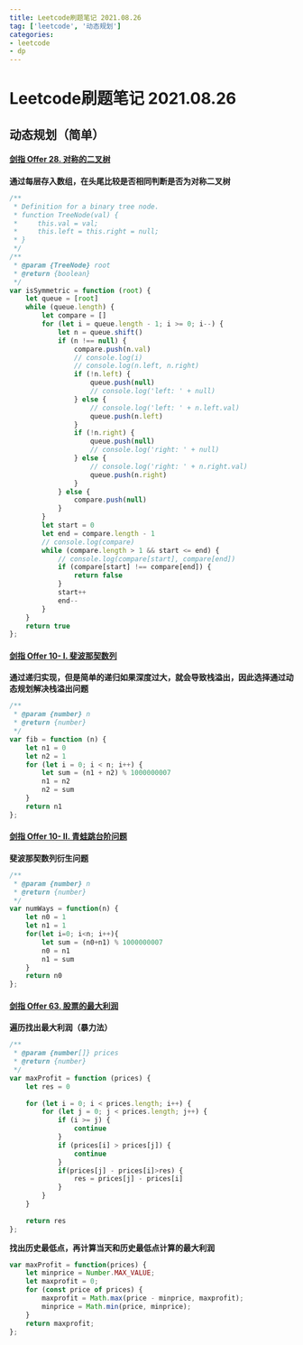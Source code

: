 ```yaml
---
title: Leetcode刷题笔记 2021.08.26
tag: ['leetcode', '动态规划']
categories: 
- leetcode
- dp
---
```

# Leetcode刷题笔记 2021.08.26

## 动态规划（简单）

#### [剑指 Offer 28. 对称的二叉树](https://leetcode-cn.com/problems/dui-cheng-de-er-cha-shu-lcof/)

**通过每层存入数组，在头尾比较是否相同判断是否为对称二叉树**

```js
/**
 * Definition for a binary tree node.
 * function TreeNode(val) {
 *     this.val = val;
 *     this.left = this.right = null;
 * }
 */
/**
 * @param {TreeNode} root
 * @return {boolean}
 */
var isSymmetric = function (root) {
    let queue = [root]
    while (queue.length) {
        let compare = []
        for (let i = queue.length - 1; i >= 0; i--) {
            let n = queue.shift()
            if (n !== null) {
                compare.push(n.val)
                // console.log(i)
                // console.log(n.left, n.right)
                if (!n.left) {
                    queue.push(null)
                    // console.log('left: ' + null)
                } else {
                    // console.log('left: ' + n.left.val)
                    queue.push(n.left)
                }
                if (!n.right) {
                    queue.push(null)
                    // console.log('right: ' + null)
                } else {
                    // console.log('right: ' + n.right.val)
                    queue.push(n.right)
                }
            } else {
                compare.push(null)
            }
        }
        let start = 0
        let end = compare.length - 1
        // console.log(compare)
        while (compare.length > 1 && start <= end) {
            // console.log(compare[start], compare[end])
            if (compare[start] !== compare[end]) {
                return false
            }
            start++
            end--
        }
    }
    return true
};
```

#### [剑指 Offer 10- I. 斐波那契数列](https://leetcode-cn.com/problems/fei-bo-na-qi-shu-lie-lcof/)

**通过递归实现，但是简单的递归如果深度过大，就会导致栈溢出，因此选择通过动态规划解决栈溢出问题**

```js
/**
 * @param {number} n
 * @return {number}
 */
var fib = function (n) {
    let n1 = 0
    let n2 = 1
    for (let i = 0; i < n; i++) {
        let sum = (n1 + n2) % 1000000007
        n1 = n2
        n2 = sum
    }
    return n1
};
```

#### [剑指 Offer 10- II. 青蛙跳台阶问题](https://leetcode-cn.com/problems/qing-wa-tiao-tai-jie-wen-ti-lcof/)

**斐波那契数列衍生问题**

```js
/**
 * @param {number} n
 * @return {number}
 */
var numWays = function(n) {
    let n0 = 1
    let n1 = 1
    for(let i=0; i<n; i++){
        let sum = (n0+n1) % 1000000007
        n0 = n1
        n1 = sum
    }
    return n0
};
```

#### [剑指 Offer 63. 股票的最大利润](https://leetcode-cn.com/problems/gu-piao-de-zui-da-li-run-lcof/)

**遍历找出最大利润（暴力法）**

```js
/**
 * @param {number[]} prices
 * @return {number}
 */
var maxProfit = function (prices) {
    let res = 0
    
    for (let i = 0; i < prices.length; i++) {
        for (let j = 0; j < prices.length; j++) {
            if (i >= j) {
                continue
            }
            if (prices[i] > prices[j]) {
                continue
            }
            if(prices[j] - prices[i]>res) {
                res = prices[j] - prices[i]
            }
        }
    }
    
    return res
};
```

**找出历史最低点，再计算当天和历史最低点计算的最大利润**

```js
var maxProfit = function(prices) {
    let minprice = Number.MAX_VALUE;
    let maxprofit = 0;
    for (const price of prices) {
        maxprofit = Math.max(price - minprice, maxprofit);
        minprice = Math.min(price, minprice);
    }
    return maxprofit;
};
```



